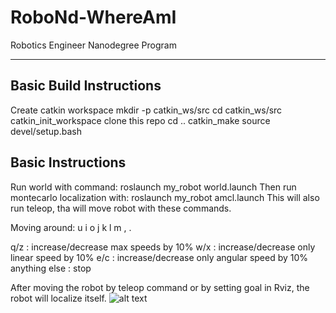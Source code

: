 # RoboNd-WhereAmI
Robotics Engineer Nanodegree Program

---
## Basic Build Instructions
Create catkin workspace
mkdir -p catkin_ws/src
cd catkin_ws/src
catkin_init_workspace
clone this repo
cd ..
catkin_make
source devel/setup.bash


## Basic Instructions
Run world with command:
roslaunch my_robot world.launch
Then run montecarlo localization with:
roslaunch my_robot amcl.launch
This will also run teleop, tha will move robot with these commands.

Moving around:
   u    i    o
   j    k    l
   m    ,    .

q/z : increase/decrease max speeds by 10%
w/x : increase/decrease only linear speed by 10%
e/c : increase/decrease only angular speed by 10%
anything else : stop

After moving the robot by teleop command or by setting goal in Rviz, the robot will localize itself.
![alt text](localization.png)